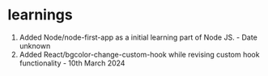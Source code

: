 # learnings
1. Added Node/node-first-app as a initial learning part of Node JS. - Date unknown
2. Added React/bgcolor-change-custom-hook while revising custom hook functionality - 10th March 2024
